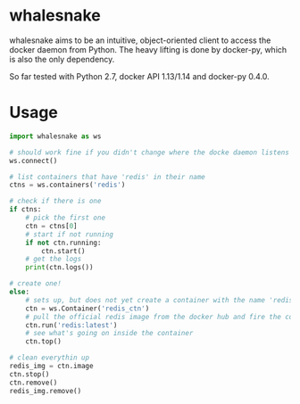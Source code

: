 whalesnake
==========

whalesnake aims to be an intuitive, object-oriented client to access the docker daemon from Python. The heavy lifting is done by docker-py, which is also the only dependency.

So far tested with Python 2.7, docker API 1.13/1.14 and docker-py 0.4.0.

Usage
=====

```python
import whalesnake as ws

# should work fine if you didn't change where the docke daemon listens
ws.connect()

# list containers that have 'redis' in their name
ctns = ws.containers('redis')

# check if there is one
if ctns:
    # pick the first one
    ctn = ctns[0]
    # start if not running
    if not ctn.running:
        ctn.start()
    # get the logs
    print(ctn.logs())

# create one!
else:
    # sets up, but does not yet create a container with the name 'redis_ctn'
    ctn = ws.Container('redis_ctn')
    # pull the official redis image from the docker hub and fire the container up
    ctn.run('redis:latest')
    # see what's going on inside the container
    ctn.top()

# clean everythin up
redis_img = ctn.image
ctn.stop()
ctn.remove()
redis_img.remove()

```
